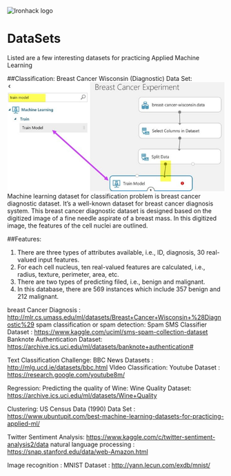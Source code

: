 ![Ironhack logo](https://i.imgur.com/1QgrNNw.png)
# DataSets
Listed are a few interesting datasets for practicing Applied Machine Learning

##Classification:
Breast Cancer Wisconsin (Diagnostic) Data Set:
![Breast Cancer data set](BreastCancer.jpg)
Machine learning dataset for classification problem is breast cancer diagnostic dataset. 
It’s a well-known dataset for breast cancer diagnosis system. This breast cancer diagnostic dataset is 
designed based on the digitized image of a fine needle aspirate of a breast mass. 
In this digitized image, the features of the cell nuclei are outlined.

##Features:

1. There are three types of attributes available, i.e., ID, diagnosis, 30 real-valued input features.
2. For each cell nucleus, ten real-valued features are calculated, i.e., radius, texture, perimeter, area, etc.
3. There are two types of predicting filed, i.e., benign and malignant.
4. In this database, there are 569 instances which include 357 benign and 212 malignant.

breast Cancer Diagnosis : http://mlr.cs.umass.edu/ml/datasets/Breast+Cancer+Wisconsin+%28Diagnostic%29
spam classification or spam detection: Spam SMS Classifier Dataset : https://www.kaggle.com/uciml/sms-spam-collection-dataset
Banknote Authentication Dataset: https://archive.ics.uci.edu/ml/datasets/banknote+authentication#


Text Classification Challenge: BBC News Datasets : http://mlg.ucd.ie/datasets/bbc.html
VIdeo Classification: Youtube Dataset : https://research.google.com/youtube8m/

Regression:
Predicting the quality of Wine: Wine Quality Dataset: https://archive.ics.uci.edu/ml/datasets/Wine+Quality

Clustering:
US Census Data (1990) Data Set : https://www.ubuntupit.com/best-machine-learning-datasets-for-practicing-applied-ml/

Twitter Sentiment Analysis: https://www.kaggle.com/c/twitter-sentiment-analysis2/data
natural language processing : https://snap.stanford.edu/data/web-Amazon.html

Image recognition : MNIST Dataset : http://yann.lecun.com/exdb/mnist/

